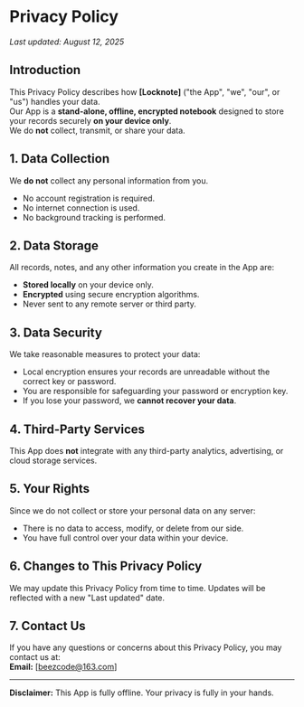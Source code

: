 # Privacy Policy

_Last updated: August 12, 2025_

## Introduction

This Privacy Policy describes how **[Locknote]** ("the App", "we", "our", or "us") handles your data.  
Our App is a **stand-alone, offline, encrypted notebook** designed to store your records securely **on your device only**.  
We do **not** collect, transmit, or share your data.

## 1. Data Collection

We **do not** collect any personal information from you.

- No account registration is required.
- No internet connection is used.
- No background tracking is performed.

## 2. Data Storage

All records, notes, and any other information you create in the App are:

- **Stored locally** on your device only.
- **Encrypted** using secure encryption algorithms.
- Never sent to any remote server or third party.

## 3. Data Security

We take reasonable measures to protect your data:

- Local encryption ensures your records are unreadable without the correct key or password.
- You are responsible for safeguarding your password or encryption key.
- If you lose your password, we **cannot recover your data**.

## 4. Third-Party Services

This App does **not** integrate with any third-party analytics, advertising, or cloud storage services.

## 5. Your Rights

Since we do not collect or store your personal data on any server:

- There is no data to access, modify, or delete from our side.
- You have full control over your data within your device.

## 6. Changes to This Privacy Policy

We may update this Privacy Policy from time to time. Updates will be reflected with a new "Last updated" date.

## 7. Contact Us

If you have any questions or concerns about this Privacy Policy, you may contact us at:  
**Email:** [beezcode@163.com]

---

**Disclaimer:** This App is fully offline. Your privacy is fully in your hands.
